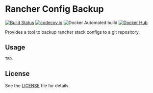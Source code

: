 # Rancher Config Backup

[![Build Status](https://travis-ci.org/automate-website/rancher-config-backup.svg?branch=master)](https://travis-ci.org/automate-website/rancher-config-backup)
[![codecov.io](https://codecov.io/github/automate-website/rancher-config-backup/coverage.svg?branch=master)](https://codecov.io/github/automate-website/rancher-config-backup?branch=master)
![Docker Automated build](https://img.shields.io/docker/automated/automatewebsite/rancher-config-backup.svg)
[![Docker Hub](https://img.shields.io/docker/pulls/automatewebsite/rancher-config-backup.svg)](https://hub.docker.com/r/automatewebsite/rancher-config-backup) 

Provides a tool to backup rancher stack configs to a git repository.

## Usage

```
TBD.
```

## License

See the [LICENSE](https://github.com/automate-website/rancher-config-backup/LICENSE) file for details.
